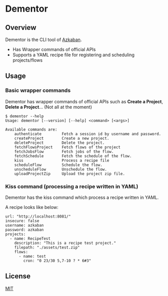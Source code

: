 # Dementor

## Overview

Dementor is the CLI tool of [Azkaban](https://github.com/azkaban/azkaban).

- Has Wrapper commands of official APIs
- Supports a YAML recipe file for registering and scheduling projects/flows

## Usage

### Basic wrapper commands

Dementor has wrapper commands of official APIs such as __Create a Project__, __Delete a Project__... (Not all at the moment)

```
$ dementor --help
Usage: dementor [--version] [--help] <command> [<args>]

Available commands are:
    authenticate         Fetch a session id by username and password.
    createProject        Create a new project.
    deleteProject        Delete the project.
    fetchFlowsProject    Fetch flows of the project
    fetchJobsFlow        Fetch jobs of the flow.
    fetchSchedule        Fetch the schedule of the flow.
    kiss                 Process a recipe file
    scheduleFlow         Schedule the flow.
    unscheduleFlow       Unschedule the flow.
    uploadProjectZip     Upload the project zip file.

```

### Kiss command (processing a recipe written in YAML)

Dementor has the kiss command which process a recipe written in YAML.

A recipe looks like below:

```
url: "http://localhost:8081/"
insecure: false
username: azkaban
password: azkaban
projects:
  - name: RecipeTest
    description: "This is a recipe test project."
    filepath: "./assets/test.zip"
    flows:
      - name: test
        cron: "0 23/30 5,7-10 ? * 6#3"
```

## License

[MIT](https://opensource.org/licenses/MIT)